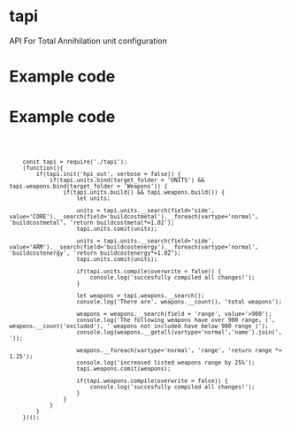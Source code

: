 # tapi
API For Total Annihilation unit configuration
<h1> Example code </h1>
<h1> Example code </h1>
<code>

        const tapi = require('./tapi');
        (function(){
            if(tapi.init('hpi_out', verbose = false)) {
                if(tapi.units.bind(target_folder = 'UNITS') && tapi.weapons.bind(target_folder = 'Weapons')) {
                    if(tapi.units.build() && tapi.weapons.build()) {
                        let units;
                        
                        units = tapi.units.__search(field='side', value='CORE').__search(field='buildcostmetal').__foreach(vartype='normal', 'buildcostmetal', 'return buildcostmetal*=1.02');
                        tapi.units.comit(units);
                        
                        units = tapi.units.__search(field='side', value='ARM').__search(field='buildcostenergy').__foreach(vartype='normal', 'buildcostenergy', 'return buildcostenergy*=1.02');
                        tapi.units.comit(units);
                        
                        if(tapi.units.compile(overwrite = false)) {
                            console.log('succesfully compiled all changes!');
                        }    

                        let weapons = tapi.weapons.__search();
                        console.log('There are', weapons.__count(), 'total weapons');
                        
                        weapons = weapons.__search(field = 'range', value='>900');
                        console.log('The following weapons have over 900 range, (', weapons.__count('excluded'), ' weapons not included have below 900 range )');    
                        console.log(weapons.__getall(vartype='normal','name').join(', '));
                        
                        weapons.__foreach(vartype='normal', 'range', 'return range *= 1.25');
                        console.log('increased listed weapons range by 25%');
                        tapi.weapons.comit(weapons);

                        if(tapi.weapons.compile(overwrite = false)) {
                            console.log('succesfully compiled all changes!');
                        }                
                    }
                }
            }
        })();

</code>
